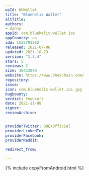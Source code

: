 ```yaml
---
wsId: bhWallet
title: "Bluehelix Wallet"
altTitle: 
authors:
- danny
appId: com.bluehelix.wallet.ios
appCountry: us
idd: 1535791362
released: 2021-07-06
updated: 2021-10-23
version: "1.3.4"
stars: 5
reviews: 2
size: 30423040
website: https://www.bhexchain.com/
repository: 
issue: 
icon: com.bluehelix.wallet.ios.jpg
bugbounty: 
verdict: fewusers
date: 2021-11-08
signer: 
reviewArchive:


providerTwitter: BHEXOfficial
providerLinkedIn: 
providerFacebook: 
providerReddit: 

redirect_from:

---
```


{% include copyFromAndroid.html %}
